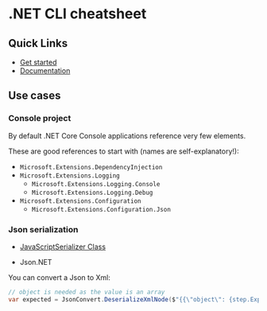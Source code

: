 # .NET CLI cheatsheet

## Quick Links

* [Get started](https://www.microsoft.com/net/learn/get-started/windows)
* [Documentation](https://docs.microsoft.com/en-us/dotnet/core/)

## Use cases

### Console project

By default .NET Core Console applications reference very few elements.

These are good references to start with (names are self-explanatory!):

* `Microsoft.Extensions.DependencyInjection`
* `Microsoft.Extensions.Logging`
  * `Microsoft.Extensions.Logging.Console`
  * `Microsoft.Extensions.Logging.Debug`
* `Microsoft.Extensions.Configuration`
  * `Microsoft.Extensions.Configuration.Json`

### Json serialization

- [JavaScriptSerializer Class](https://msdn.microsoft.com/en-us/library/system.web.script.serialization.javascriptserializer.aspx)

- Json.NET

You can convert a Json to Xml:

```csharp
// object is needed as the value is an array
var expected = JsonConvert.DeserializeXmlNode($"{{\"object\": {step.ExpectedResponseJsonString}}}", "root");
```
